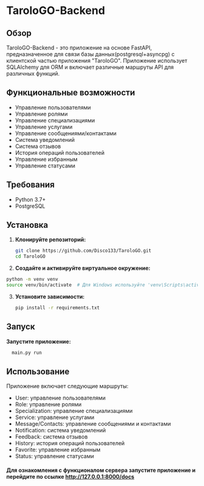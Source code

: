 # TaroloGO-Backend

## Обзор
TaroloGO-Backend - это приложение на основе FastAPI, предназначенное для связи базы данных(postgresql+asyncpg) с клиентской частью приложения "TaroloGO". Приложение использует SQLAlchemy для ORM и включает различные маршруты API для различных функций.

## Функциональные возможности
- Управление пользователями
- Управление ролями
- Управление специализациями
- Управление услугами
- Управление сообщениями/контактами
- Система уведомлений
- Система отзывов
- История операций пользователей
- Управление избранным
- Управление статусами

## Требования
- Python 3.7+
- PostgreSQL

## Установка

1. **Клонируйте репозиторий:**
   ```bash
   git clone https://github.com/Disco133/TaroloGO.git
   cd TaroloGO
   
2. **Создайте и активируйте виртуальное окружение:**
  ```bash
  python -m venv venv
  source venv/bin/activate  # Для Windows используйте 'venv\Scripts\activate'
  ```
3. **Установите зависимости:**
   ```bash
   pip install -r requirements.txt

## Запуск
**Запустите приложение:**
```bash
  main.py run
```

## Использование
Приложение включает следующие маршруты:

- User: управление пользователями
- Role: управление ролями
- Specialization: управление специализациями
- Service: управление услугами
- Message/Contacts: управление сообщениями и контактами
- Notification: система уведомлений
- Feedback: система отзывов
- History: история операций пользователей
- Favorite: управление избранным
- Status: управление статусами

#### Для ознакомления с функционалом сервера запустите приложение и перейдите по ссылке <http://127.0.0.1:8000/docs>
